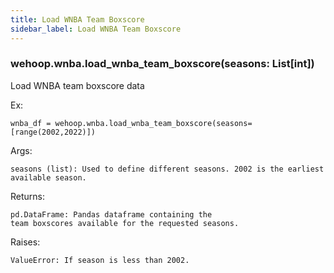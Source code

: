 ```yaml
---
title: Load WNBA Team Boxscore
sidebar_label: Load WNBA Team Boxscore
---
```


### wehoop.wnba.load_wnba_team_boxscore(seasons: List[int])
Load WNBA team boxscore data

Ex:

    wnba_df = wehoop.wnba.load_wnba_team_boxscore(seasons=[range(2002,2022)])

Args:

    seasons (list): Used to define different seasons. 2002 is the earliest available season.

Returns:

    pd.DataFrame: Pandas dataframe containing the
    team boxscores available for the requested seasons.

Raises:

    ValueError: If season is less than 2002.

